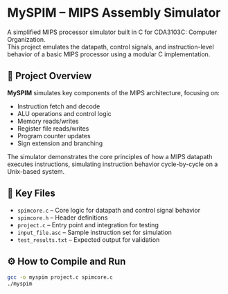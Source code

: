 # MySPIM – MIPS Assembly Simulator 

A simplified MIPS processor simulator built in C for CDA3103C: Computer Organization.  
This project emulates the datapath, control signals, and instruction-level behavior of a basic MIPS processor using a modular C implementation.

## 🧠 Project Overview

**MySPIM** simulates key components of the MIPS architecture, focusing on:
- Instruction fetch and decode
- ALU operations and control logic
- Memory reads/writes
- Register file reads/writes
- Program counter updates
- Sign extension and branching

The simulator demonstrates the core principles of how a MIPS datapath executes instructions, simulating instruction behavior cycle-by-cycle on a Unix-based system.

## 🧱 Key Files

- `spimcore.c` – Core logic for datapath and control signal behavior
- `spimcore.h` – Header definitions
- `project.c` – Entry point and integration for testing
- `input_file.asc` – Sample instruction set for simulation
- `test_results.txt` – Expected output for validation

## ⚙️ How to Compile and Run

```bash
gcc -o myspim project.c spimcore.c
./myspim
